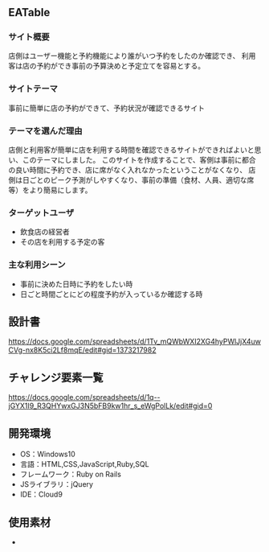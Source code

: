 # <EATable>

## EATable

### サイト概要
店側はユーザー機能と予約機能により誰がいつ予約をしたのか確認でき、
利用客は店の予約ができ事前の予算決めと予定立てを容易とする。

### サイトテーマ
事前に簡単に店の予約ができて、予約状況が確認できるサイト


### テーマを選んだ理由
店側と利用客が簡単に店を利用する時間を確認できるサイトができればよいと思い、このテーマにしました。
このサイトを作成することで、客側は事前に都合の良い時間に予約でき、店に席がなく入れなかったということがなくなり、
店側は日ごとのピーク予測がしやすくなり、事前の準備（食材、人員、適切な席等）をより簡易にします。

### ターゲットユーザ
- 飲食店の経営者
- その店を利用する予定の客

### 主な利用シーン
- 事前に決めた日時に予約をしたい時
- 日ごと時間ごとにどの程度予約が入っているか確認する時

## 設計書
https://docs.google.com/spreadsheets/d/1Tv_mQWbWXI2XG4hyPWlJjX4uwCVg-nx8K5ci2Lf8mqE/edit#gid=1373217982

## チャレンジ要素一覧
https://docs.google.com/spreadsheets/d/1q--jGYX1I9_R3QHYwxGJ3N5bFB9kw1hr_s_eWgPolLk/edit#gid=0

## 開発環境
- OS：Windows10
- 言語：HTML,CSS,JavaScript,Ruby,SQL
- フレームワーク：Ruby on Rails
- JSライブラリ：jQuery
- IDE：Cloud9

## 使用素材
-